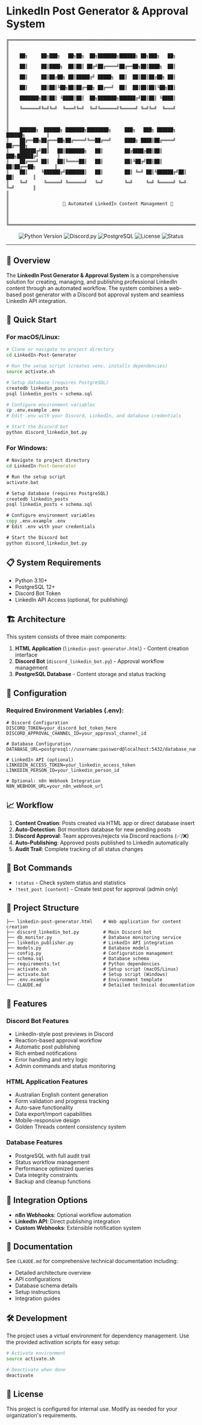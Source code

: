 # LinkedIn Post Generator & Approval System

```ascii
╔══════════════════════════════════════════════════════════════════════════════╗
║                                                                              ║
║    ██╗     ██╗███╗   ██╗██╗  ██╗███████╗██████╗ ██╗███╗   ██╗               ║
║    ██║     ██║████╗  ██║██║ ██╔╝██╔════╝██╔══██╗██║████╗  ██║               ║
║    ██║     ██║██╔██╗ ██║█████╔╝ █████╗  ██║  ██║██║██╔██╗ ██║               ║
║    ██║     ██║██║╚██╗██║██╔═██╗ ██╔══╝  ██║  ██║██║██║╚██╗██║               ║
║    ███████╗██║██║ ╚████║██║  ██╗███████╗██████╔╝██║██║ ╚████║               ║
║    ╚══════╝╚═╝╚═╝  ╚═══╝╚═╝  ╚═╝╚══════╝╚═════╝ ╚═╝╚═╝  ╚═══╝               ║
║                                                                              ║
║    ██████╗  ██████╗ ███████╗████████╗     ███╗   ███╗ ██████╗ ██████╗        ║
║    ██╔══██╗██╔═══██╗██╔════╝╚══██╔══╝     ████╗ ████║██╔════╝ ██╔══██╗       ║
║    ██████╔╝██║   ██║███████╗   ██║        ██╔████╔██║██║  ███╗██████╔╝       ║
║    ██╔═══╝ ██║   ██║╚════██║   ██║        ██║╚██╔╝██║██║   ██║██╔══██╗       ║
║    ██║     ╚██████╔╝███████║   ██║        ██║ ╚═╝ ██║╚██████╔╝██║  ██║       ║
║    ╚═╝      ╚═════╝ ╚══════╝   ╚═╝        ╚═╝     ╚═╝ ╚═════╝ ╚═╝  ╚═╝       ║
║                                                                              ║
║                    🤖 Automated LinkedIn Content Management 📱               ║
║                                                                              ║
╚══════════════════════════════════════════════════════════════════════════════╝
```

<p align="center">
  <img src="https://img.shields.io/badge/Python-3.11+-blue.svg" alt="Python Version">
  <img src="https://img.shields.io/badge/Discord.py-2.3.2-blue.svg" alt="Discord.py">
  <img src="https://img.shields.io/badge/PostgreSQL-14+-blue.svg" alt="PostgreSQL">
  <img src="https://img.shields.io/badge/License-MIT-green.svg" alt="License">
  <img src="https://img.shields.io/badge/Status-Production-brightgreen.svg" alt="Status">
</p>

---

## 🌟 Overview

The **LinkedIn Post Generator & Approval System** is a comprehensive solution for creating, managing, and publishing professional LinkedIn content through an automated workflow. The system combines a web-based post generator with a Discord bot approval system and seamless LinkedIn API integration.

## 🚀 Quick Start

### For macOS/Linux:
```bash
# Clone or navigate to project directory
cd LinkedIn-Post-Generator

# Run the setup script (creates venv, installs dependencies)
source activate.sh

# Setup database (requires PostgreSQL)
createdb linkedin_posts
psql linkedin_posts < schema.sql

# Configure environment variables
cp .env.example .env
# Edit .env with your Discord, LinkedIn, and database credentials

# Start the Discord bot
python discord_linkedin_bot.py
```

### For Windows:
```cmd
# Navigate to project directory
cd LinkedIn-Post-Generator

# Run the setup script
activate.bat

# Setup database (requires PostgreSQL)
createdb linkedin_posts
psql linkedin_posts < schema.sql

# Configure environment variables
copy .env.example .env
# Edit .env with your credentials

# Start the Discord bot
python discord_linkedin_bot.py
```

## 📋 System Requirements

- Python 3.10+
- PostgreSQL 12+
- Discord Bot Token
- LinkedIn API Access (optional, for publishing)

## 🏗️ Architecture

This system consists of three main components:

1. **HTML Application** (`linkedin-post-generator.html`) - Content creation interface
2. **Discord Bot** (`discord_linkedin_bot.py`) - Approval workflow management
3. **PostgreSQL Database** - Content storage and status tracking

## 🔧 Configuration

### Required Environment Variables (.env):

```env
# Discord Configuration
DISCORD_TOKEN=your_discord_bot_token_here
DISCORD_APPROVAL_CHANNEL_ID=your_approval_channel_id

# Database Configuration  
DATABASE_URL=postgresql://username:password@localhost:5432/database_name

# LinkedIn API (optional)
LINKEDIN_ACCESS_TOKEN=your_linkedin_access_token
LINKEDIN_PERSON_ID=your_linkedin_person_id

# Optional: n8n Webhook Integration
N8N_WEBHOOK_URL=your_n8n_webhook_url
```

## 📈 Workflow

1. **Content Creation**: Posts created via HTML app or direct database insert
2. **Auto-Detection**: Bot monitors database for new pending posts
3. **Discord Approval**: Team approves/rejects via Discord reactions (✅/❌)
4. **Auto-Publishing**: Approved posts published to LinkedIn automatically
5. **Audit Trail**: Complete tracking of all status changes

## 🤖 Bot Commands

- `!status` - Check system status and statistics
- `!test_post [content]` - Create test post for approval (admin only)

## 📁 Project Structure

```
├── linkedin-post-generator.html    # Web application for content creation
├── discord_linkedin_bot.py         # Main Discord bot
├── db_monitor.py                   # Database monitoring service
├── linkedin_publisher.py           # LinkedIn API integration
├── models.py                       # Database models
├── config.py                       # Configuration management
├── schema.sql                      # Database schema
├── requirements.txt                # Python dependencies
├── activate.sh                     # Setup script (macOS/Linux)
├── activate.bat                    # Setup script (Windows)
├── .env.example                    # Environment template
└── CLAUDE.md                       # Detailed technical documentation
```

## 🎯 Features

### Discord Bot Features
- LinkedIn-style post previews in Discord
- Reaction-based approval workflow
- Automatic post publishing
- Rich embed notifications
- Error handling and retry logic
- Admin commands and status monitoring

### HTML Application Features
- Australian English content generation
- Form validation and progress tracking
- Auto-save functionality
- Data export/import capabilities
- Mobile-responsive design
- Golden Threads content consistency system

### Database Features
- PostgreSQL with full audit trail
- Status workflow management
- Performance optimized queries
- Data integrity constraints
- Backup and cleanup functions

## 🔗 Integration Options

- **n8n Webhooks**: Optional workflow automation
- **LinkedIn API**: Direct publishing integration
- **Custom Webhooks**: Extensible notification system

## 📖 Documentation

See `CLAUDE.md` for comprehensive technical documentation including:
- Detailed architecture overview
- API configurations
- Database schema details
- Setup instructions
- Integration guides

## 🛠️ Development

The project uses a virtual environment for dependency management. Use the provided activation scripts for easy setup:

```bash
# Activate environment
source activate.sh

# Deactivate when done
deactivate
```

## 📝 License

This project is configured for internal use. Modify as needed for your organization's requirements.